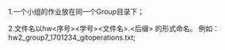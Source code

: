 1.一个小组的作业放在同一个Group目录下；

2.文件名以hw<序号><学号><文件名>.<后缀> 的形式命名。 例如： hw2_group7_1701234_gitoperations.txt;
